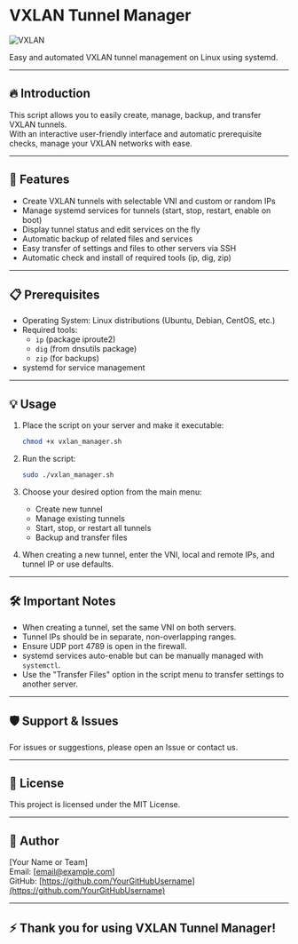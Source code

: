 
# VXLAN Tunnel Manager

![VXLAN](https://upload.wikimedia.org/wikipedia/commons/thumb/0/0b/VXLAN.svg/320px-VXLAN.svg.png)

Easy and automated VXLAN tunnel management on Linux using systemd.

---

## 🔥 Introduction

This script allows you to easily create, manage, backup, and transfer VXLAN tunnels.  
With an interactive user-friendly interface and automatic prerequisite checks, manage your VXLAN networks with ease.

---

## 🚀 Features

- Create VXLAN tunnels with selectable VNI and custom or random IPs  
- Manage systemd services for tunnels (start, stop, restart, enable on boot)  
- Display tunnel status and edit services on the fly  
- Automatic backup of related files and services  
- Easy transfer of settings and files to other servers via SSH  
- Automatic check and install of required tools (ip, dig, zip)  

---

## 📋 Prerequisites

- Operating System: Linux distributions (Ubuntu, Debian, CentOS, etc.)  
- Required tools:
  - `ip` (package iproute2)  
  - `dig` (from dnsutils package)  
  - `zip` (for backups)  
- systemd for service management

---

## 💡 Usage

1. Place the script on your server and make it executable:

    ```bash
    chmod +x vxlan_manager.sh
    ```

2. Run the script:

    ```bash
    sudo ./vxlan_manager.sh
    ```

3. Choose your desired option from the main menu:

    - Create new tunnel  
    - Manage existing tunnels  
    - Start, stop, or restart all tunnels  
    - Backup and transfer files  

4. When creating a new tunnel, enter the VNI, local and remote IPs, and tunnel IP or use defaults.

---

## 🛠️ Important Notes

- When creating a tunnel, set the same VNI on both servers.  
- Tunnel IPs should be in separate, non-overlapping ranges.  
- Ensure UDP port 4789 is open in the firewall.  
- systemd services auto-enable but can be manually managed with `systemctl`.  
- Use the "Transfer Files" option in the script menu to transfer settings to another server.

---

## 🛡️ Support & Issues

For issues or suggestions, please open an Issue or contact us.

---

## 📄 License

This project is licensed under the MIT License.

---

## 👤 Author

[Your Name or Team]  
Email: [email@example.com]  
GitHub: [https://github.com/YourGitHubUsername](https://github.com/YourGitHubUsername)

---

## ⚡ Thank you for using VXLAN Tunnel Manager!
